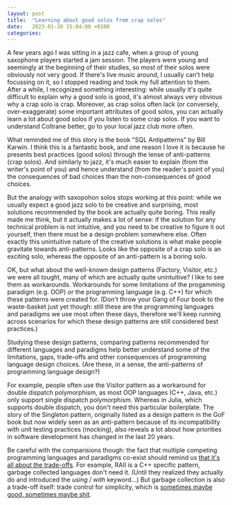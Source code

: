 ```yaml
---
layout: post
title:  "Learning about good solos from crap solos"
date:   2023-01-30 15:04:00 +0100
categories:
---
```

A few years ago I was sitting in a jazz cafe, when a group of young saxophone players started a jam session.  The players were young and seemingly at the beginning of their studies, so most of their solos were obviously not very good.  If there's live music around, I usually can't help focussing on it, so I stopped reading and took my full attention to them.  After a while, I recognized something interesting: while usually it's quite difficult to explain why a good solo is good, it's almost always very obvious why a crap solo is crap.  Moreover, as crap solos often lack (or conversely, over-exaggerate) some important attributes of good solos, you can actually learn a lot about good solos if you listen to some crap solos.  If you want to understand Coltrane better, go to your local jazz club more often.

What reminded me of this story is the book "SQL Antipatterns" by Bill Karwin.  I think this is a fantastic book, and one reason I love it is because he presents best practices (good solos) through the lense of anti-patterns (crap solos).  And similarly to jazz, it's much easier to explain (from the writer's point of you) and hence understand (from the reader's point of you) the consequences of bad choices than the non-consequences of good choices.

But the analogy with saxopohon solos stops working at this point: while we usually expect a good jazz solo to be creative and surprising, most solutions recommended by the book are actually quite boring.  This really made me think, but it actually makes a lot of sense: if the solution for any technical problem is not intuitive, and you need to be creative to figure it out yourself, then there must be a design problem somewhere else.  Often exactly this unintuitive nature of the creative solutions is what make people gravitate towards anti-patterns.  Looks like the opposite of a crap solo is an exciting solo, whereas the opposite of an anti-pattern is a boring solo.

OK, but what about the well-known design patterns (Factory, Visitor, etc.) we were all tought, many of which are actually quite unintuitive?  I like to see them as workarounds.  Workarounds for some limitations of the progamming paradigm (e.g. OOP) or the programming language (e.g. C++) for which these patterns were created for.  (Don't throw your Gang of Four book to the waste-basket just yet though: still these are the programming languages and paradigms we use most often these days, therefore we'll keep running across scenarios for which these design patterns are still considered best practices.)

Studying these design patterns, comparing patterns recommended for different languages and paradigms help better understand some of the limitations, gaps, trade-offs and other consequences of programming language design choices.  (Are these, in a sense, the anti-patterns of programming language design?)

For example, people often use the Visitor pattern as a workaround for double dispatch polymorphism, as most OOP languages (C++, Java, etc.) only support single dispatch polymorphism.  Whereas in Julia, which supports double dispatch, you don't need this particular boilerplate.  The story of the Singleton pattern, originally listed as a design pattern in the GoF book but now widely seen as an anti-pattern because of its incompatibility with unit testing practices (mocking), also reveals a lot about how priorities in software development has changed in the last 20 years.

Be careful with the comparisions though: the fact that  multiple competing programming languages and paradigms co-exist should remind us [that it's all about the trade-offs](https://tamastokes.github.io/2023/01/10/productive-debates-discover-tradeoffs.html).  For example, RAII is a C++ specific pattern, garbage collected languages don't need it.  (Until they realized they actually do and introduced the _using_ / _with_ keyword...)  But garbage collection is also a trade-off itself: trade control for simplicity, which is [sometimes maybe good, sometimes maybe shit](https://www.youtube.com/watch?v=QJHUbtR0yI8).
